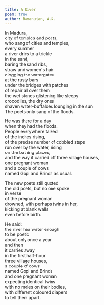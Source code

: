 ```yaml
---
title: A River
poem: true
author: Ramanujan, A.K.
---
```


In Madurai,  
city of temples and poets,  
who sang of cities and temples,  
every summer  
a river dries to a trickle  
in the sand,  
baring the sand ribs,  
straw and women's hair  
clogging the watergates  
at the rusty bars  
under the bridges with patches  
of repair all over them  
the wet stones glistening like sleepy  
crocodiles, the dry ones  
shaven water-buffaloes lounging in the sun  
The poets only sang of the floods.  

He was there for a day  
when they had the floods.  
People everywhere talked  
of the inches rising,  
of the precise number of cobbled steps  
run over by the water, rising  
on the bathing places,  
and the way it carried off three village houses,  
one pregnant woman  
and a couple of cows  
named Gopi and Brinda as usual.  

The new poets still quoted  
the old poets, but no one spoke  
in verse  
of the pregnant woman  
drowned, with perhaps twins in her,  
kicking at blank walls  
even before birth.  

He said:  
the river has water enough  
to be poetic  
about only once a year  
and then  
it carries away  
in the first half-hour  
three village houses,  
a couple of cows  
named Gopi and Brinda  
and one pregnant woman  
expecting identical twins  
with no moles on their bodies,  
with different coloured diapers  
to tell them apart.<br />

